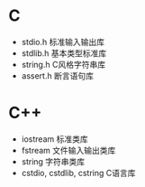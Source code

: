 # C
- stdio.h 标准输入输出库
- stdlib.h 基本类型标准库
- string.h C风格字符串库
- assert.h 断言语句库
# C++
- iostream 标准类库
- fstream 文件输入输出类库
- string 字符串类库
- cstdio, cstdlib, cstring C语言库